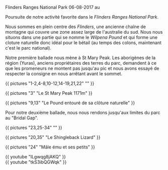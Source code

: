 Flinders Ranges National Park
06-08-2017
au

Poursuite de notre activité favorite dans le *Flinders Ranges National Park*.

Nous sommes en plein centre des *Flinders*, une ancienne chaîne de montagne qui couvre une zone assez large de l'australie du sud. Nous nous situons dans une partie qui se nomme le *Wilpena Pound* et qui forme une cloture naturelle donc idéal pour le bétail (au temps des colons, maintenant c'est le parc national).

Notre première ballade nous mène à St Mary Peak. Les aborigènes de la région (Yuras), anciens propriétaires des terres du parc, demandent à ce que les promeneurs ne montent pas jusqu'au pic et nous avons essayé de respecter la consigne en nous arrêtant avant le sommet.


{{ pictures "1-2,4-8,10-12,14-19,21,22" "" }}

{{ pictures "3" "Le St Mary Peak 1171m" }}

{{ pictures "9,13" "Le Pound entouré de sa clôture naturelle" }}

Pour notre deuxième ballade, nous nous rendons jusqu'aux limites du parc au "Bridal Gap".

{{ pictures "23,25-34" "" }}

{{ pictures "20,35" "Le Shingleback Lizard" }}

{{ pictures "24" "Mâle ému et ses petits" }}

<div class="center">
  {{ youtube "ILgwqg8jAKQ" }}
</div>

<div class="center">
  {{ youtube "tkS3ibQGWqk" }}
</div>
